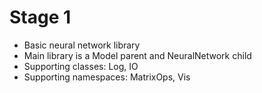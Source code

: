 # Stage 1
* Basic neural network library
* Main library is a Model parent and NeuralNetwork child
* Supporting classes: Log, IO
* Supporting namespaces: MatrixOps, Vis
